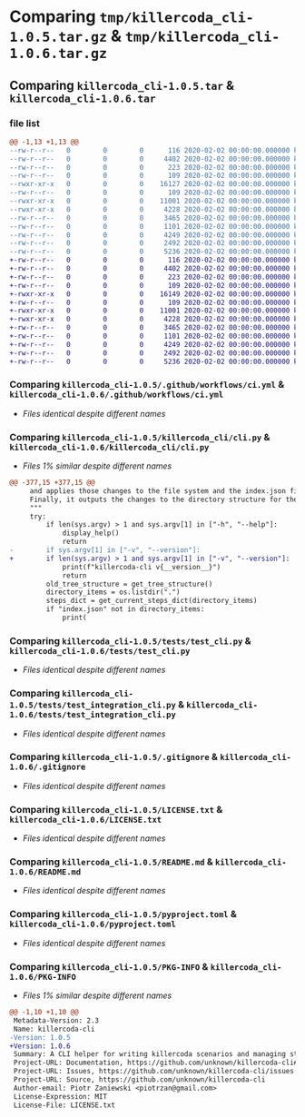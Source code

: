 # Comparing `tmp/killercoda_cli-1.0.5.tar.gz` & `tmp/killercoda_cli-1.0.6.tar.gz`

## Comparing `killercoda_cli-1.0.5.tar` & `killercoda_cli-1.0.6.tar`

### file list

```diff
@@ -1,13 +1,13 @@
--rw-r--r--   0        0        0      116 2020-02-02 00:00:00.000000 killercoda_cli-1.0.5/.coveragerc
--rw-r--r--   0        0        0     4402 2020-02-02 00:00:00.000000 killercoda_cli-1.0.5/.github/workflows/ci.yml
--rw-r--r--   0        0        0      223 2020-02-02 00:00:00.000000 killercoda_cli-1.0.5/killercoda_cli/__about__.py
--rw-r--r--   0        0        0      109 2020-02-02 00:00:00.000000 killercoda_cli-1.0.5/killercoda_cli/__init__.py
--rwxr-xr-x   0        0        0    16127 2020-02-02 00:00:00.000000 killercoda_cli-1.0.5/killercoda_cli/cli.py
--rw-r--r--   0        0        0      109 2020-02-02 00:00:00.000000 killercoda_cli-1.0.5/tests/__init__.py
--rwxr-xr-x   0        0        0    11001 2020-02-02 00:00:00.000000 killercoda_cli-1.0.5/tests/test_cli.py
--rwxr-xr-x   0        0        0     4228 2020-02-02 00:00:00.000000 killercoda_cli-1.0.5/tests/test_integration_cli.py
--rw-r--r--   0        0        0     3465 2020-02-02 00:00:00.000000 killercoda_cli-1.0.5/.gitignore
--rw-r--r--   0        0        0     1101 2020-02-02 00:00:00.000000 killercoda_cli-1.0.5/LICENSE.txt
--rw-r--r--   0        0        0     4249 2020-02-02 00:00:00.000000 killercoda_cli-1.0.5/README.md
--rw-r--r--   0        0        0     2492 2020-02-02 00:00:00.000000 killercoda_cli-1.0.5/pyproject.toml
--rw-r--r--   0        0        0     5236 2020-02-02 00:00:00.000000 killercoda_cli-1.0.5/PKG-INFO
+-rw-r--r--   0        0        0      116 2020-02-02 00:00:00.000000 killercoda_cli-1.0.6/.coveragerc
+-rw-r--r--   0        0        0     4402 2020-02-02 00:00:00.000000 killercoda_cli-1.0.6/.github/workflows/ci.yml
+-rw-r--r--   0        0        0      223 2020-02-02 00:00:00.000000 killercoda_cli-1.0.6/killercoda_cli/__about__.py
+-rw-r--r--   0        0        0      109 2020-02-02 00:00:00.000000 killercoda_cli-1.0.6/killercoda_cli/__init__.py
+-rwxr-xr-x   0        0        0    16149 2020-02-02 00:00:00.000000 killercoda_cli-1.0.6/killercoda_cli/cli.py
+-rw-r--r--   0        0        0      109 2020-02-02 00:00:00.000000 killercoda_cli-1.0.6/tests/__init__.py
+-rwxr-xr-x   0        0        0    11001 2020-02-02 00:00:00.000000 killercoda_cli-1.0.6/tests/test_cli.py
+-rwxr-xr-x   0        0        0     4228 2020-02-02 00:00:00.000000 killercoda_cli-1.0.6/tests/test_integration_cli.py
+-rw-r--r--   0        0        0     3465 2020-02-02 00:00:00.000000 killercoda_cli-1.0.6/.gitignore
+-rw-r--r--   0        0        0     1101 2020-02-02 00:00:00.000000 killercoda_cli-1.0.6/LICENSE.txt
+-rw-r--r--   0        0        0     4249 2020-02-02 00:00:00.000000 killercoda_cli-1.0.6/README.md
+-rw-r--r--   0        0        0     2492 2020-02-02 00:00:00.000000 killercoda_cli-1.0.6/pyproject.toml
+-rw-r--r--   0        0        0     5236 2020-02-02 00:00:00.000000 killercoda_cli-1.0.6/PKG-INFO
```

### Comparing `killercoda_cli-1.0.5/.github/workflows/ci.yml` & `killercoda_cli-1.0.6/.github/workflows/ci.yml`

 * *Files identical despite different names*

### Comparing `killercoda_cli-1.0.5/killercoda_cli/cli.py` & `killercoda_cli-1.0.6/killercoda_cli/cli.py`

 * *Files 1% similar despite different names*

```diff
@@ -377,15 +377,15 @@
     and applies those changes to the file system and the index.json file.
     Finally, it outputs the changes to the directory structure for the user to review.
     """
     try:
         if len(sys.argv) > 1 and sys.argv[1] in ["-h", "--help"]:
             display_help()
             return
-        if sys.argv[1] in ["-v", "--version"]:
+        if len(sys.argv) > 1 and sys.argv[1] in ["-v", "--version"]:
             print(f"killercoda-cli v{__version__}")
             return
         old_tree_structure = get_tree_structure()
         directory_items = os.listdir(".")
         steps_dict = get_current_steps_dict(directory_items)
         if "index.json" not in directory_items:
             print(
```

### Comparing `killercoda_cli-1.0.5/tests/test_cli.py` & `killercoda_cli-1.0.6/tests/test_cli.py`

 * *Files identical despite different names*

### Comparing `killercoda_cli-1.0.5/tests/test_integration_cli.py` & `killercoda_cli-1.0.6/tests/test_integration_cli.py`

 * *Files identical despite different names*

### Comparing `killercoda_cli-1.0.5/.gitignore` & `killercoda_cli-1.0.6/.gitignore`

 * *Files identical despite different names*

### Comparing `killercoda_cli-1.0.5/LICENSE.txt` & `killercoda_cli-1.0.6/LICENSE.txt`

 * *Files identical despite different names*

### Comparing `killercoda_cli-1.0.5/README.md` & `killercoda_cli-1.0.6/README.md`

 * *Files identical despite different names*

### Comparing `killercoda_cli-1.0.5/pyproject.toml` & `killercoda_cli-1.0.6/pyproject.toml`

 * *Files identical despite different names*

### Comparing `killercoda_cli-1.0.5/PKG-INFO` & `killercoda_cli-1.0.6/PKG-INFO`

 * *Files 1% similar despite different names*

```diff
@@ -1,10 +1,10 @@
 Metadata-Version: 2.3
 Name: killercoda-cli
-Version: 1.0.5
+Version: 1.0.6
 Summary: A CLI helper for writing killercoda scenarios and managing steps
 Project-URL: Documentation, https://github.com/unknown/killercoda-cli#readme
 Project-URL: Issues, https://github.com/unknown/killercoda-cli/issues
 Project-URL: Source, https://github.com/unknown/killercoda-cli
 Author-email: Piotr Zaniewski <piotrzan@gmail.com>
 License-Expression: MIT
 License-File: LICENSE.txt
```

